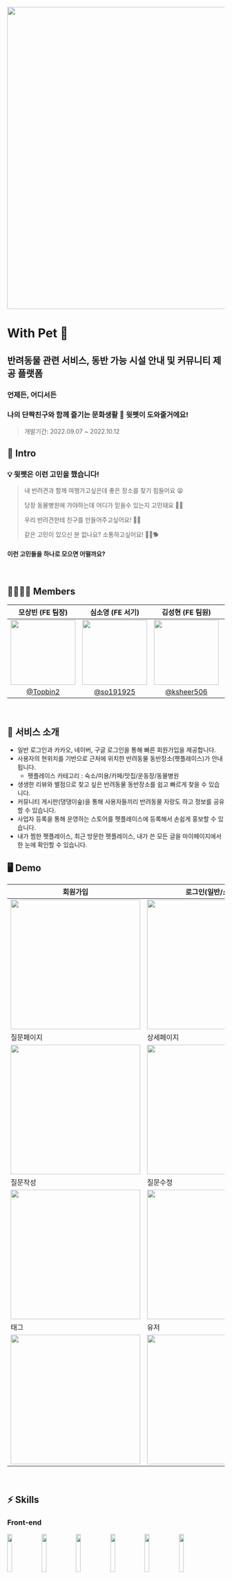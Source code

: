 <p align="center">
<img src="https://user-images.githubusercontent.com/6335046/189839037-a8805f6b-1305-4303-b29e-38056b371f1f.png" width=700 />
</p>

# With Pet 🐾
## 반려동물 관련 서비스, 동반 가능 시설 안내 및 커뮤니티 제공 플랫폼
### 언제든, 어디서든
### 나의 단짝친구와 함께 즐기는 문화생활 🐶 윗펫이 도와줄거에요!

> 개발기간: 2022.09.07 ~ 2022.10.12
  
## 📖 Intro
### 💡 윗펫은 이런 고민을 했습니다!

> 내 반려견과 함께 여행가고싶은데 좋은 장소를 찾기 힘들어요 😫  
> 
> 당장 동물병원에 가야하는데 어디가 믿을수 있는지 고민돼요 🤔💬
> 
> 우리 반려견한테 친구를 만들어주고싶어요! 🐶💝
>
> 같은 고민이 있으신 분 없나요? 소통하고싶어요! 🙋‍♂️🐕

#### 이런 고민들을 하나로 모으면 어떨까요?

<br />

## 👨‍👩‍👧‍👦 Members

|모상빈 (FE 팀장)|심소영 (FE 서기)|김성현 (FE 팀원)|윤준영 (BE 팀원)|박소영 (BE 팀원)|
|:-:|:-:|:-:|:-:|:-:|
|<img src="https://velog.velcdn.com/images/sangbin2/post/40523b88-00ae-4280-a486-5fdfb9383965/image.png" width=150>|<img src="https://user-images.githubusercontent.com/104320234/188778037-50ae88a3-b1a4-45a6-bb26-e156978e8e6f.jpeg" width=150>|<img src="https://user-images.githubusercontent.com/6335046/188773314-b7b00c99-52bb-4a5b-94b3-0ed6f26bdcfd.png" width=150 >|<img src="https://user-images.githubusercontent.com/95295766/188778526-6a6175c7-ee3a-4f37-a269-3c64c53cf310.png" width=150>|<img src="https://user-images.githubusercontent.com/61177857/188779028-ed413724-de9b-4731-aa15-2aa02ee11bbe.jpg" width=150>|
|[@Topbin2](https://github.com/Topbin2)|[@so191925](https://github.com/so191925)|[@ksheer506](https://github.com/ksheer506)|[@upqnu](https://github.com/upqnu)|[@soyoung96](https://github.com/soyoung96)|

<br />  

## 🚀 서비스 소개   
- 일반 로그인과 카카오, 네이버, 구글 로그인을 통해 빠른 회원가입을 제공합니다.
- 사용자의 현위치를 기반으로 근처에 위치한 반려동물 동반장소(펫플레이스)가 안내됩니다.
  - 펫플레이스 카테고리 : 숙소/미용/카페/맛집/운동장/동물병원
- 생생한 리뷰와 별점으로 찾고 싶은 반려동물 동반장소를 쉽고 빠르게 찾을 수 있습니다.
- 커뮤니티 게시판(댕댕이숲)을 통해 사용자들끼리 반려동물 자랑도 하고 정보를 공유할 수 있습니다.
- 사업자 등록을 통해 운영하는 스토어를 펫플레이스에 등록해서 손쉽게 홍보할 수 있습니다.
- 내가 찜한 펫플레이스, 최근 방문한 펫플레이스, 내가 쓴 모든 글을 마이페이지에서 한 눈에 확인할 수 있습니다.
    
## 🖥 Demo

|회원가입|로그인(일반/소셜)|로그아웃|---|
|------|---|---|---|
|<img src="https://user-images.githubusercontent.com/95295766/188601034-738f28e0-1f5e-43ef-ab7a-e3d12cfad2cb.png" width="300px" height="300px">|<img src="https://user-images.githubusercontent.com/95295766/188601297-158c66a0-5bd9-4809-ac11-a19eb907ba05.png" width="300px" height="300px">|<img src="https://user-images.githubusercontent.com/95295766/188602243-d2c9cabd-3852-4542-b4fd-a75969586844.png" width="300px" height="300px">|<img src="https://user-images.githubusercontent.com/95295766/188602243-d2c9cabd-3852-4542-b4fd-a75969586844.png" width="300px" height="300px">|
|질문페이지|상세페이지|검색페이지|---|
|<img src="https://user-images.githubusercontent.com/95295766/188596816-3c859867-7a6b-45aa-a0f2-230c871fa164.png" width="300px" height="300px">|<img src="https://user-images.githubusercontent.com/95295766/188602712-b384ba54-a1b9-4131-bc52-b3e8130a46ed.png" width="300px" height="300px">|<img src="https://user-images.githubusercontent.com/95295766/188603263-11332147-0dcb-4c18-9dd4-ec176d4463a2.png" width="300px" height="300px">|<img src="https://user-images.githubusercontent.com/95295766/188602243-d2c9cabd-3852-4542-b4fd-a75969586844.png" width="300px" height="300px">|
|질문작성|질문수정|답변수정|---|
|<img src="https://user-images.githubusercontent.com/95295766/188603851-f3007df6-9d8d-4883-9051-970411c01183.png" width="300px" height="300px">|<img src="https://user-images.githubusercontent.com/95295766/188606814-ad1d4144-6f5d-444d-b3bf-0d4a46f93f30.png" width="300px" height="300px">|<img src="https://user-images.githubusercontent.com/95295766/188606954-72997a0e-b16b-4efd-b4cd-4dcf790d4cf7.png" width="300px" height="300px">|<img src="https://user-images.githubusercontent.com/95295766/188602243-d2c9cabd-3852-4542-b4fd-a75969586844.png" width="300px" height="300px">|
|태그|유저|---|
|<img src="https://user-images.githubusercontent.com/95295766/188604450-b684f868-aa98-42f2-8a37-d1ef7ee15120.png" width="300px" height="300px">|<img src="https://user-images.githubusercontent.com/95295766/188604624-00f133f1-834e-4a2b-a95f-5b396ffa1bd6.png" width="300px" height="300px">|<img src="https://user-images.githubusercontent.com/95295766/188602243-d2c9cabd-3852-4542-b4fd-a75969586844.png" width="300px" height="300px">|


<br />

## ⚡️ Skills

### Front-end

<p>
  <img src="https://user-images.githubusercontent.com/52682603/138834243-fb74d81e-e90d-4c6a-8793-05df588f59ab.png" width=15%>
  <img src="https://user-images.githubusercontent.com/52682603/138834262-a7af2293-e398-416d-8dd3-ff5fab8cb80d.png" width=15%>
  <img src="https://noticon-static.tammolo.com/dgggcrkxq/image/upload/v1567749614/noticon/zgdaxpaif5ojeduonygb.png" width=15%>
  <img src="https://user-images.githubusercontent.com/52682603/138835731-e0e727ad-0bd1-44ca-a3b3-98c4d1b89c20.png" width=15%>
  <img src="https://noticon-static.tammolo.com/dgggcrkxq/image/upload/v1568851518/noticon/lwj3hr9v1yoheimtwc1w.png" width=15%>
  <img src="https://user-images.githubusercontent.com/52682603/138834282-b22f1f99-5470-4bc4-9b5b-4b7ed1325643.png" width=15%>
</p>

### Back-end

<p>
  <img src="https://user-images.githubusercontent.com/101033614/191641707-c33a275b-d62f-44fd-ae3b-5f21ae563bca.png" width=15%>
  <img src="https://user-images.githubusercontent.com/101033614/191641806-4ac4faf6-9044-4be6-9682-08b8cc1a00b5.png" width=15%>
  <img src="https://user-images.githubusercontent.com/101033614/191641857-37773e83-9a73-48aa-bcbf-c6900d8ada34.png" width=15%>
  <img src="https://user-images.githubusercontent.com/101033614/191641895-08145f7f-5d3e-4587-99e5-9729779a93dc.png" width=15%>
  <img src="https://user-images.githubusercontent.com/101033614/191641929-91a5663c-d5b4-4e6c-89a4-b47378982bf9.png" width=15%>
  <img src="https://user-images.githubusercontent.com/101033614/191641979-25835bb8-eaef-46d5-82a7-75b391a52fce.png" width=15%>
  <img src="https://user-images.githubusercontent.com/101033614/191642008-1b9d2097-2239-4a46-b862-671e55a34358.png" width=15%>
  <img src="https://user-images.githubusercontent.com/101033614/191642036-171a7565-e50f-4afa-9138-87f285d57756.png" width=15%>
  <img src="https://user-images.githubusercontent.com/101033614/191642062-849e6c1a-62fc-4d34-9199-7b9234101316.png" width=15%>
</p>

### Architecture

<p>
  <img src="https://user-images.githubusercontent.com/101033614/194441092-7f64c60b-9432-4b8b-a4e4-3bed9759e50b.png" width=90%>
</p>

<br />


## 📚 팀 규칙
- [📗 그라운드 룰](https://github.com/codestates-seb/seb39_pre_055/wiki/%EA%B7%B8%EB%9D%BC%EC%9A%B4%EB%93%9C-%EB%A3%B0)
- [📕 깃 커밋 컨벤션](https://github.com/codestates-seb/seb39_pre_055/wiki/%EA%B9%83-%EC%BB%A4%EB%B0%8B-%EC%BB%A8%EB%B2%A4%EC%85%98)
- [📘 깃 브랜치 전략](https://github.com/codestates-seb/seb39_pre_055/wiki/%EA%B9%83-%EB%B8%8C%EB%9E%9C%EC%B9%98-%EC%A0%84%EB%9E%B5)
<br />



## ⚡️ 팀 문서

- [🚀 기능 리스트](https://congruous-mallow-6ce.notion.site/82739e6c86b94f4f9a92b8e4eac75621?v=2cde9141f87d46148c3f93269cb1cfb4)
- [🚀 기술 스택](https://github.com/codestates-seb/seb39_main_055/wiki/%EA%B8%B0%EC%88%A0-%EC%8A%A4%ED%83%9D)
- [🚀 API](https://docs.google.com/spreadsheets/d/1KFGGUyEz0oTWMWdVZERsFSLub0E16ENUgsxyJg4p714/edit#gid=0)

<br />

##  📝 팀 깃 커밋 컨벤션

- `feat`: 새로운 기능을 추가
- `fix`: 버그 수정
- `refactor`: 코드 리팩토링
- `style`: css
- `test`: 테스트 추가, 테스트 리팩토링
- `chore`: 기타

커밋 메세지 앞에 이슈 번호 추가
```
git commit -m "#1 feat: 로그인 기능 추가"
```
